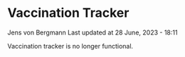 Vaccination Tracker
================
Jens von Bergmann
Last updated at 28 June, 2023 - 18:11

Vaccination tracker is no longer functional.
